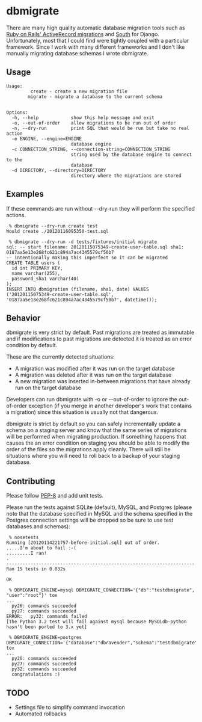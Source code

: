 dbmigrate
=========

There are many high quality automatic database migration tools such as [Ruby on Rails' ActiveRecord migrations](http://guides.rubyonrails.org/migrations.html) and [South](http://south.aeracode.org/) for Django. Unfortunately, most that I could find were tightly coupled with a particular framework. Since I work with many different frameworks and I don't like manually migrating database schemas I wrote dbmigrate.

Usage
-----

    Usage:
             create - create a new migration file
            migrate - migrate a database to the current schema
    
    
    Options:
      -h, --help            show this help message and exit
      -o, --out-of-order    allow migrations to be run out of order
      -n, --dry-run         print SQL that would be run but take no real action
      -e ENGINE, --engine=ENGINE
                            database engine
      -c CONNECTION_STRING, --connection-string=CONNECTION_STRING
                            string used by the database engine to connect to the
                            database
      -d DIRECTORY, --directory=DIRECTORY
                            directory where the migrations are stored

Examples
--------

If these commands are run without --dry-run they will perform the specified actions.

     % dbmigrate --dry-run create test
    Would create ./20120116095350-test.sql

     % dbmigrate --dry-run -d tests/fixtures/initial migrate
    sql: -- start filename: 20120115075349-create-user-table.sql sha1: 0187aa5e13e268fc621c894a7ac4345579cf50b7
    -- intentionally making this imperfect so it can be migrated
    CREATE TABLE users (
      id int PRIMARY KEY,
      name varchar(255),
      password_sha1 varchar(40)
    );
    INSERT INTO dbmigration (filename, sha1, date) VALUES ('20120115075349-create-user-table.sql', '0187aa5e13e268fc621c894a7ac4345579cf50b7', datetime());


Behavior
--------

dbmigrate is very strict by default. Past migrations are treated as immutable and if modifications to past migrations are detected it is treated as an error condition by default.

These are the currently detected situations:

* A migration was modified after it was run on the target database
* A migration was deleted after it was run on the target database
* A new migration was inserted in-between migrations that have already run on the target database

Developers can run dbmigrate with -o or --out-of-order to ignore the out-of-order exception (if you merge in another developer's work that contains a migration) since this situation is usually not that dangerous.

dbmigrate is strict by default so you can safely incrementally update a schema on a staging server and know that the same series of migrations will be performed when migrating production. If something happens that causes the an error condition on staging you should be able to modify the order of the files so the migrations apply cleanly. There will still be situations where you will need to roll back to a backup of your staging database.

Contributing
------------

Please follow [PEP-8](http://www.python.org/dev/peps/pep-0008/) and add unit tests.

Please run the tests against SQLite (default), MySQL, and Postgres (please note that the database specified in MySQL and the schema specified in the Postgres connection settings will be dropped so be sure to use test databases and schemas):

     % nosetests
    Running [20120114221757-before-initial.sql] out of order.
    .....I'm about to fail :-(
    .........I ran!
    .
    ----------------------------------------------------------------------
    Ran 15 tests in 0.032s
    
    OK
    
     % DBMIGRATE_ENGINE=mysql DBMIGRATE_CONNECTION='{"db":"testdbmigrate", "user":"root"}' tox
    ...
      py26: commands succeeded
      py27: commands succeeded
    ERROR:   py32: commands failed
    [The Python 3.2 test will fail against mysql because MySQLdb-python hasn't been ported to 3.x yet]
    
     % DBMIGRATE_ENGINE=postgres DBMIGRATE_CONNECTION='{"database":"dbravender","schema":"testdbmigrate"}' tox
    ...
      py26: commands succeeded
      py27: commands succeeded
      py32: commands succeeded
      congratulations :)


TODO
----

* Settings file to simplify command invocation
* Automated rollbacks
